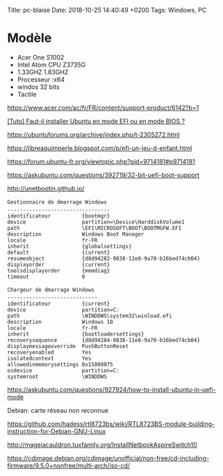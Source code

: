 Title: pc-blaise
Date: 2018-10-25 14:40:49 +0200
Tags: Windows, PC

# Modèle

* Acer One S1002
* Intel Atom CPU Z3735G
* 1.33GHZ 1.83GHZ
* Processeur :x64
* windos 32 bits 
* Tactile

<https://www.acer.com/ac/fr/FR/content/support-product/6142?b=1>

[[Tuto] Faut-il installer Ubuntu en mode EFI ou en mode BIOS ?](https://forum.ubuntu-fr.org/viewtopic.php?id=986671)

<https://ubuntuforums.org/archive/index.php/t-2305272.html>

<https://libreaquimperle.blogspot.com/p/efi-un-jeu-d-enfant.html>

<https://forum.ubuntu-fr.org/viewtopic.php?pid=9714181#p9714181>

<https://askubuntu.com/questions/392719/32-bit-uefi-boot-support>

<http://unetbootin.github.io/>



```
Gestionnaire de dmarrage Windows
---------------------------------
identificateur          {bootmgr}
device                  partition=\Device\HarddiskVolume1
path                    \EFI\MICROSOFT\BOOT\BOOTMGFW.EFI
description             Windows Boot Manager
locale                  fr-FR
inherit                 {globalsettings}
default                 {current}
resumeobject            {d8d94282-0838-11e8-9a70-b16bed74cb04}
displayorder            {current}
toolsdisplayorder       {memdiag}
timeout                 0

Chargeur de dmarrage Windows
-----------------------------
identificateur          {current}
device                  partition=C:
path                    \WINDOWS\system32\winload.efi
description             Windows 10
locale                  fr-FR
inherit                 {bootloadersettings}
recoverysequence        {d8d94284-0838-11e8-9a70-b16bed74cb04}
displaymessageoverride  PushButtonReset
recoveryenabled         Yes
isolatedcontext         Yes
allowedinmemorysettings 0x15000075
osdevice                partition=C:
systemroot              \WINDOWS
```

<https://askubuntu.com/questions/927924/how-to-install-ubuntu-in-uefi-mode>


Debian: carte réseau non reconnue

<https://github.com/hadess/rtl8723bs/wiki/RTL8723BS-module-building-instruction-for-Debian-GNU-Linux>

<http://mageiacauldron.tuxfamily.org/InstallNetbookAspireSwitch10>

<https://cdimage.debian.org/cdimage/unofficial/non-free/cd-including-firmware/9.5.0+nonfree/multi-arch/iso-cd/>

